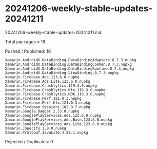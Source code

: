 
# 20241206-weekly-stable-updates-20241211

20241206-weekly-stable-updates-20241211.md

Total packages = 18

Pushed / Published: 18


```
Xamarin.AndroidX.DataBinding.DataBindingAdapters.8.7.3.nupkg
Xamarin.AndroidX.DataBinding.DataBindingCommon.8.7.3.nupkg
Xamarin.AndroidX.DataBinding.DataBindingRuntime.8.7.3.nupkg
Xamarin.AndroidX.DataBinding.ViewBinding.8.7.3.nupkg
Xamarin.Firebase.Ads.123.6.0.nupkg
Xamarin.Firebase.Ads.Lite.123.6.0.nupkg
Xamarin.Firebase.Crashlytics.119.3.0.nupkg
Xamarin.Firebase.Crashlytics.Ktx.119.3.0.nupkg
Xamarin.Firebase.Crashlytics.NDK.119.3.0.nupkg
Xamarin.Firebase.Perf.121.0.3.nupkg
Xamarin.Firebase.Perf.Ktx.121.0.3.nupkg
Xamarin.Firebase.Sessions.102.0.7.nupkg
Xamarin.Google.Dagger.2.53.0.nupkg
Xamarin.GooglePlayServices.Ads.123.6.0.nupkg
Xamarin.GooglePlayServices.Ads.Base.123.6.0.nupkg
Xamarin.GooglePlayServices.Ads.Lite.123.6.0.nupkg
Xamarin.JSpecify.1.0.0.nupkg
Xamarin.Protobuf.JavaLite.4.29.1.nupkg
```

Rejected / Duplicates: 0

```

```
